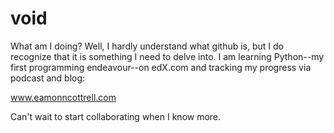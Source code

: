 void
====

What am I doing?
Well, I hardly understand what github is, but I do recognize that it is something I need to delve into.
I am learning Python--my first programming endeavour--on edX.com and tracking my progress via podcast and blog:

www.eamonncottrell.com

Can't wait to start collaborating when I know more.